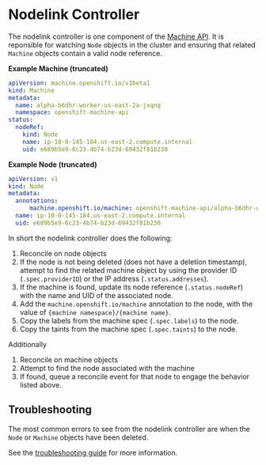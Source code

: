 # Nodelink Controller

The nodelink controller is one component of the
[Machine API](machine-api-overview.md). It is reponsible for watching `Node`
objects in the cluster and ensuring that related `Machine` objects contain a
valid node reference.

**Example Machine (truncated)**
```yaml
apiVersion: machine.openshift.io/v1beta1
kind: Machine
metadata:
  name: alpha-b6dhr-worker-us-east-2a-jxqng
  namespace: openshift-machine-api
status:
  nodeRef:
    kind: Node
    name: ip-10-0-145-184.us-east-2.compute.internal
    uid: e689b5e9-6c23-4b74-b23d-69432f81b230
```

**Example Node (truncated)**
```yaml
apiVersion: v1
kind: Node
metadata:
  annotations:
      machine.openshift.io/machine: openshift-machine-api/alpha-b6dhr-worker-us-east-2a-jxqng
  name: ip-10-0-145-184.us-east-2.compute.internal
  uid: e689b5e9-6c23-4b74-b23d-69432f81b230
```

In short the nodelink controller does the following:
1. Reconcile on node objects
2. If the node is not being deleted (does not have a deletion timestamp),
   attempt to find the related machine object by using the provider ID
   (`.spec.providerID`) or the IP address (`.status.addresses`).
3. If the machine is found, update its node reference (`.status.nodeRef`)
   with the name and UID of the associated node.
4. Add the `machine.openshift.io/machine` annotation to the node, with
   the value of `{machine namespace}/{machine name}`.
5. Copy the labels from the machine spec (`.spec.labels`) to the node.
6. Copy the taints from the machine spec (`.spec.taints`) to the node.

Additionally
1. Reconcile on machine objects
2. Attempt to find the node associated with the machine
3. If found, queue a reconcile event for that node to engage the behavior
   listed above.

## Troubleshooting

The most common errors to see from the nodelink controller are when the `Node`
or `Machine` objects have been deleted.

See the [troubleshooting guide](TroubleShooting.md) for more information.
